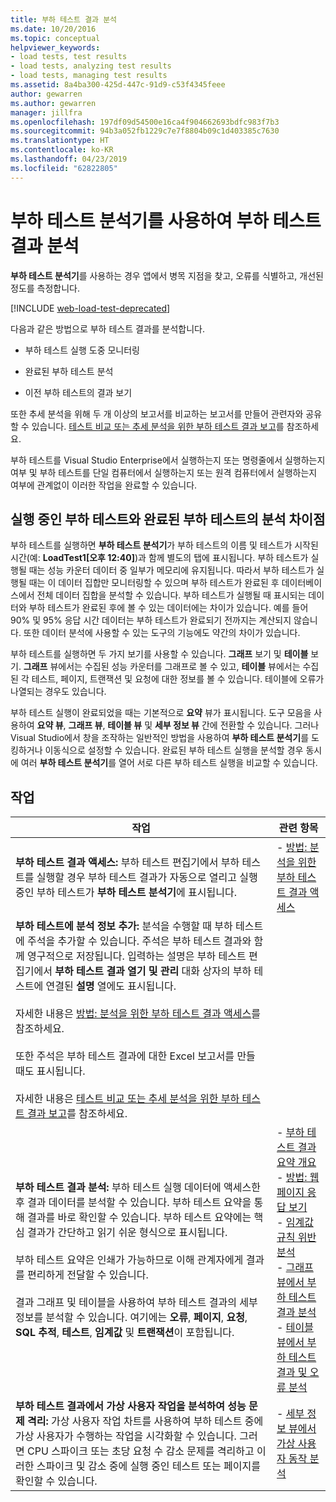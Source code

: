 ```yaml
---
title: 부하 테스트 결과 분석
ms.date: 10/20/2016
ms.topic: conceptual
helpviewer_keywords:
- load tests, test results
- load tests, analyzing test results
- load tests, managing test results
ms.assetid: 8a4ba300-425d-447c-91d9-c53f4345feee
author: gewarren
ms.author: gewarren
manager: jillfra
ms.openlocfilehash: 197df09d54500e16ca4f904662693bdfc983f7b3
ms.sourcegitcommit: 94b3a052fb1229c7e7f8804b09c1d403385c7630
ms.translationtype: HT
ms.contentlocale: ko-KR
ms.lasthandoff: 04/23/2019
ms.locfileid: "62822805"
---
```

# <a name="analyze-load-test-results-using-the-load-test-analyzer"></a>부하 테스트 분석기를 사용하여 부하 테스트 결과 분석

**부하 테스트 분석기**를 사용하는 경우 앱에서 병목 지점을 찾고, 오류를 식별하고, 개선된 정도를 측정합니다.

[!INCLUDE [web-load-test-deprecated](includes/web-load-test-deprecated.md)]

다음과 같은 방법으로 부하 테스트 결과를 분석합니다.

- 부하 테스트 실행 도중 모니터링

- 완료된 부하 테스트 분석

- 이전 부하 테스트의 결과 보기

또한 추세 분석을 위해 두 개 이상의 보고서를 비교하는 보고서를 만들어 관련자와 공유할 수 있습니다. [테스트 비교 또는 추세 분석을 위한 부하 테스트 결과 보고](../test/compare-load-test-results.md)를 참조하세요.

부하 테스트를 Visual Studio Enterprise에서 실행하는지 또는 명령줄에서 실행하는지 여부 및 부하 테스트를 단일 컴퓨터에서 실행하는지 또는 원격 컴퓨터에서 실행하는지 여부에 관계없이 이러한 작업을 완료할 수 있습니다.

## <a name="differences-between-analyzing-a-running-and-a-completed-load-test"></a>실행 중인 부하 테스트와 완료된 부하 테스트의 분석 차이점

 부하 테스트를 실행하면 **부하 테스트 분석기**가 부하 테스트의 이름 및 테스트가 시작된 시간(예: **LoadTest1[오후 12:40]**)과 함께 별도의 탭에 표시됩니다. 부하 테스트가 실행될 때는 성능 카운터 데이터 중 일부가 메모리에 유지됩니다. 따라서 부하 테스트가 실행될 때는 이 데이터 집합만 모니터링할 수 있으며 부하 테스트가 완료된 후 데이터베이스에서 전체 데이터 집합을 분석할 수 있습니다. 부하 테스트가 실행될 때 표시되는 데이터와 부하 테스트가 완료된 후에 볼 수 있는 데이터에는 차이가 있습니다. 예를 들어 90% 및 95% 응답 시간 데이터는 부하 테스트가 완료되기 전까지는 계산되지 않습니다. 또한 데이터 분석에 사용할 수 있는 도구의 기능에도 약간의 차이가 있습니다.

 부하 테스트를 실행하면 두 가지 보기를 사용할 수 있습니다. **그래프** 보기 및 **테이블** 보기. **그래프** 뷰에서는 수집된 성능 카운터를 그래프로 볼 수 있고, **테이블** 뷰에서는 수집된 각 테스트, 페이지, 트랜잭션 및 요청에 대한 정보를 볼 수 있습니다. 테이블에 오류가 나열되는 경우도 있습니다.

 부하 테스트 실행이 완료되었을 때는 기본적으로 **요약** 뷰가 표시됩니다. 도구 모음을 사용하여 **요약 뷰**, **그래프 뷰**, **테이블 뷰** 및 **세부 정보 뷰** 간에 전환할 수 있습니다. 그러나 Visual Studio에서 창을 조작하는 일반적인 방법을 사용하여 **부하 테스트 분석기**를 도킹하거나 이동식으로 설정할 수 있습니다. 완료된 부하 테스트 실행을 분석할 경우 동시에 여러 **부하 테스트 분석기**를 열어 서로 다른 부하 테스트 실행을 비교할 수 있습니다.

## <a name="tasks"></a>작업

|작업|관련 항목|
|-|-|
|**부하 테스트 결과 액세스:** 부하 테스트 편집기에서 부하 테스트를 실행할 경우 부하 테스트 결과가 자동으로 열리고 실행 중인 부하 테스트가 **부하 테스트 분석기**에 표시됩니다.|-   [방법: 분석을 위한 부하 테스트 결과 액세스](../test/how-to-access-load-test-results-for-analysis.md)|
|**부하 테스트에 분석 정보 추가:** 분석을 수행할 때 부하 테스트에 주석을 추가할 수 있습니다. 주석은 부하 테스트 결과와 함께 영구적으로 저장됩니다. 입력하는 설명은 부하 테스트 편집기에서 **부하 테스트 결과 열기 및 관리** 대화 상자의 부하 테스트에 연결된 **설명** 열에도 표시됩니다.<br /><br /> 자세한 내용은 [방법: 분석을 위한 부하 테스트 결과 액세스](../test/how-to-access-load-test-results-for-analysis.md)를 참조하세요.<br /><br /> 또한 주석은 부하 테스트 결과에 대한 Excel 보고서를 만들 때도 표시됩니다.<br /><br /> 자세한 내용은 [테스트 비교 또는 추세 분석을 위한 부하 테스트 결과 보고](../test/compare-load-test-results.md)를 참조하세요.||
|**부하 테스트 결과 분석:** 부하 테스트 실행 데이터에 액세스한 후 결과 데이터를 분석할 수 있습니다. 부하 테스트 요약을 통해 결과를 바로 확인할 수 있습니다. 부하 테스트 요약에는 핵심 결과가 간단하고 읽기 쉬운 형식으로 표시됩니다.<br /><br /> 부하 테스트 요약은 인쇄가 가능하므로 이해 관계자에게 결과를 편리하게 전달할 수 있습니다.<br /><br /> 결과 그래프 및 테이블을 사용하여 부하 테스트 결과의 세부 정보를 분석할 수 있습니다. 여기에는 **오류**, **페이지**, **요청**, **SQL 추적**, **테스트**, **임계값** 및 **트랜잭션**이 포함됩니다.|-   [부하 테스트 결과 요약 개요](../test/load-test-results-summary-overview.md)<br />-   [방법: 웹 페이지 응답 보기](../test/how-to-view-web-page-response-time-in-a-load-test.md)<br />-   [임계값 규칙 위반 분석](../test/analyze-threshold-rule-violations-in-load-tests.md)<br />-   [그래프 뷰에서 부하 테스트 결과 분석](../test/analyze-load-test-results-in-the-graphs-view.md)<br />-   [테이블 뷰에서 부하 테스트 결과 및 오류 분석](../test/analyze-load-test-results-and-errors-in-the-tables-view.md)|
|**부하 테스트 결과에서 가상 사용자 작업을 분석하여 성능 문제 격리:** 가상 사용자 작업 차트를 사용하여 부하 테스트 중에 가상 사용자가 수행하는 작업을 시각화할 수 있습니다. 그러면 CPU 스파이크 또는 초당 요청 수 감소 문제를 격리하고 이러한 스파이크 및 감소 중에 실행 중인 테스트 또는 페이지를 확인할 수 있습니다.|-   [세부 정보 뷰에서 가상 사용자 동작 분석](../test/analyze-load-test-virtual-user-activity-in-the-details-view.md)|